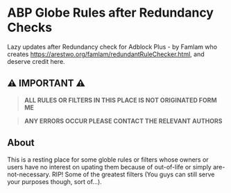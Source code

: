 # ABP Globe Rules after Redundancy Checks
Lazy updates after Redundancy check for Adblock Plus - by Famlam who creates https://arestwo.org/famlam/redundantRuleChecker.html, and deserve credit here.

## ⚠ IMPORTANT ⚠
> **ALL RULES OR FILTERS IN THIS PLACE IS NOT ORIGINATED FORM ME**

> **ANY ERRORS OCCUR PLEASE CONTACT THE RELEVANT AUTHORS**

## About
This is a resting place for some globle rules or filters whose owners or users have no interest on upating them because of out-of-life or simply are-not-necessary. RIP! Some of the greatest filters (You guys can still serve your purposes though, sort of...).
